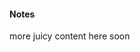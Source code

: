 <link rel="stylesheet" type="text/css" href="{{ site.baseurl }}/styles.css">

#### Notes

more juicy content here soon
